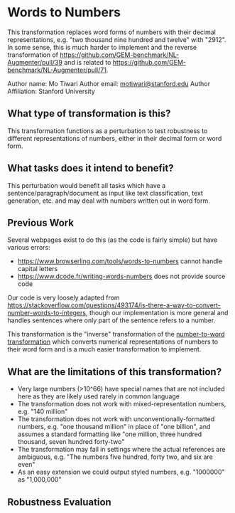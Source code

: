 # Words to Numbers
This transformation replaces word forms of numbers with their decimal representations, e.g. "two thousand nine hundred
and twelve" with "2912". In some sense, this is much harder to implement and the reverse transformation of 
https://github.com/GEM-benchmark/NL-Augmenter/pull/39 and is related to 
https://github.com/GEM-benchmark/NL-Augmenter/pull/71.

Author name: Mo Tiwari
Author email: motiwari@stanford.edu
Author Affiliation: Stanford University

## What type of  transformation is this?

This transformation functions as a perturbation to test robustness to different representations of numbers, either in
their decimal form or word form.

## What tasks does it intend to benefit?
This perturbation would benefit all tasks which have a sentence/paragraph/document as input like text classification, 
text generation, etc. and may deal with numbers written out in word form. 

## Previous Work

Several webpages exist to do this (as the code is fairly simple) but have various errors:

- https://www.browserling.com/tools/words-to-numbers cannot handle capital letters
- https://www.dcode.fr/writing-words-numbers does not provide source code

Our code is very loosely adapted from
https://stackoverflow.com/questions/493174/is-there-a-way-to-convert-number-words-to-integers, though our implementation
is more general and handles sentences where only part of the sentence refers to a number.

This transformation is the "inverse" transformation of the 
[number-to-word transformation](https://github.com/GEM-benchmark/NL-Augmenter/blob/main/transformations/number-to-word/transformation.py)
which converts numerical representations of numbers to their word form and is a much easier transformation to implement.

## What are the limitations of this transformation?
- Very large numbers (>10^66) have special names that are not included here as they are likely used rarely in common
language
- The transformation does not work with mixed-representation numbers, e.g. "140 million"
- The transformation does not work with unconventionally-formatted numbers, e.g. "one thousand million" in place of 
"one billion", and assumes a standard formatting like "one million, three hundred thousand, seven hundred forty-two"
- The transformation may fail in settings where the actual references are ambiguous, e.g. "The numbers five hundred, forty two, and six are even"
- As an easy extension we could output styled numbers, e.g. "1000000" as "1,000,000"

## Robustness Evaluation

